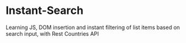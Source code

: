 # Instant-Search
Learning JS, DOM insertion and instant filtering of list items based on search input, with Rest Countries API
